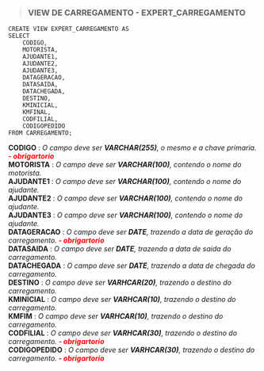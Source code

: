 > ### VIEW DE CARREGAMENTO - EXPERT_CARREGAMENTO
```
CREATE VIEW EXPERT_CARREGAMENTO AS 
SELECT
    CODIGO,
    MOTORISTA,
    AJUDANTE1,
    AJUDANTE2,
    AJUDANTE3,
    DATAGERACAO,
    DATASAIDA,
    DATACHEGADA,
    DESTINO,
    KMINICIAL,
    KMFINAL,
    CODFILIAL,
    CODIGOPEDIDO
FROM CARREGAMENTO;
```
**CODIGO** : *O campo deve ser **VARCHAR(255)**, o mesmo e a chave primaria.****<font color="red"> - obrigartorio</font>***<br/>
**MOTORISTA** : *O campo deve ser **VARCHAR(100)**, contendo o nome do motorista.*<br/>
**AJUDANTE1** : *O campo deve ser **VARCHAR(100)**, contendo o nome do ajudante.*<br/>
**AJUDANTE2** : *O campo deve ser **VARCHAR(100)**, contendo o nome do ajudante.*<br/>
**AJUDANTE3** : *O campo deve ser **VARCHAR(100)**, contendo o nome do ajudante.*<br/>
**DATAGERACAO** : *O campo deve ser **DATE**, trazendo a data de geração do carregamento.****<font color="red"> - obrigartorio</font>***<br/>
**DATASAIDA** : *O campo deve ser **DATE**, trazendo a data de saida do carregamento.*<br/>
**DATACHEGADA** : *O campo deve ser **DATE**, trazendo a data de chegada do carregamento.*<br/>
**DESTINO** : *O campo deve ser **VARHCAR(20)**, trazendo o destino do carregamento.*<br/>
**KMINICIAL** : *O campo deve ser **VARHCAR(10)**, trazendo o destino do carregamento.*<br/>
**KMFIM** : *O campo deve ser **VARHCAR(10)**, trazendo o destino do carregamento.* <br/> 
**CODFILIAL** : *O campo deve ser **VARHCAR(30)**, trazendo o destino do carregamento.****<font color="red"> - obrigartorio</font>***<br/>
**CODIGOPEDIDO** : *O campo deve ser **VARHCAR(30)**, trazendo o destino do carregamento.****<font color="red"> - obrigartorio</font>***<br/>
